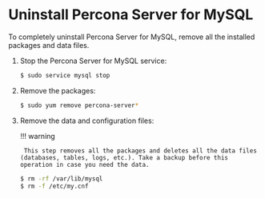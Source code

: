 # Uninstall Percona Server for MySQL

To completely uninstall Percona Server for MySQL, remove all the installed packages and data files.

1. Stop the Percona Server for MySQL service:

	```{.bash data-prompt="$"}
	$ sudo service mysql stop
	```

2. Remove the packages:

	```{.bash data-prompt="$"}
	$ sudo yum remove percona-server*
	```

3. Remove the data and configuration files:

	!!! warning
	
	    This step removes all the packages and deletes all the data files (databases, tables, logs, etc.). Take a backup before this operation in case you need the data.
	
	```{.bash data-prompt="$"}
	$ rm -rf /var/lib/mysql
	$ rm -f /etc/my.cnf
	```